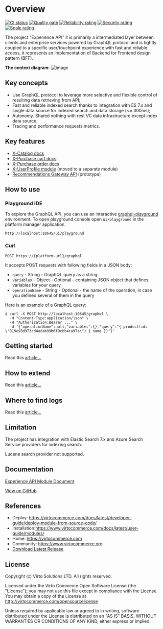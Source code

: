 # Overview

[![CI status](https://github.com/VirtoCommerce/vc-module-experience-api/workflows/Module%20CI/badge.svg?branch=dev)](https://github.com/VirtoCommerce/vc-module-experience-api/actions?query=workflow%3A"Module+CI") [![Quality gate](https://sonarcloud.io/api/project_badges/measure?project=VirtoCommerce_vc-module-experience-api&metric=alert_status&branch=dev)](https://sonarcloud.io/dashboard?id=VirtoCommerce_vc-module-experience-api) [![Reliability rating](https://sonarcloud.io/api/project_badges/measure?project=VirtoCommerce_vc-module-experience-api&metric=reliability_rating&branch=dev)](https://sonarcloud.io/dashboard?id=VirtoCommerce_vc-module-experience-api) [![Security rating](https://sonarcloud.io/api/project_badges/measure?project=VirtoCommerce_vc-module-experience-api&metric=security_rating&branch=dev)](https://sonarcloud.io/dashboard?id=VirtoCommerce_vc-module-experience-api) [![Sqale rating](https://sonarcloud.io/api/project_badges/measure?project=VirtoCommerce_vc-module-experience-api&metric=sqale_rating&branch=dev)](https://sonarcloud.io/dashboard?id=VirtoCommerce_vc-module-experience-api)

The project "Experience API" it is primarily a intermediated layer between clients and enterprise  services powered by GraphQL protocol and is tightly coupled to a specific user/touchpoint  experience with fast and reliable access, it represents an implementation of Backend for Frontend design pattern (BFF).

**The context diagram:**
![image](https://user-images.githubusercontent.com/7566324/84039908-38258300-a9a2-11ea-9421-2c51462d69af.png)

## Key concepts
- Use GraphQL protocol to leverage more selective and flexible control of resulting data retrieving from API;
- Fast and reliable indexed search thanks to integration with ES 7.x  and single data source for indexed search and data storage (<= 300ms);
- Autonomy. Shared nothing with rest VC data infrastructure except index data source;
- Tracing and performance requests metrics.

## Key features
- [X-Catalog docs](./docs/x-catalog-reference.md)
- [X-Purchase cart docs](./docs/x-purchase-cart-reference.md)
- [X-Purchase order docs](./docs/x-purchase-order-reference.md)
- [X-UserProfile module](https://github.com/VirtoCommerce/vc-module-profile-experience-api) (moved to a separate module)
- [Recommendations Gateway API](./docs/gateway-api-reference.md) (prototype)

## How to use
### Playground IDE
To explore the GraphQL API, you can use an interactive  [graphql-playground](https://github.com/prisma-labs/graphql-playground) environment.
To open playground console open  `ui/playground` in the platform manager application.
```
http://localhost:10645/ui/playground
```
### Curl
```curl
POST https://{platform-url}/graphql
```
It accepts POST requests with following fields in a JSON body:
- `query` - String - GraphQL query as a string
- `variables` - Object - Optional - containing JSON object that defines variables for your query
- `operationName` - String - Optional - the name of the operation, in case you defined several of them in the query

Here is an example of a GraphQL query:
```curl
$ curl -X POST http://localhost:10645/graphql \
  -H "Content-Type:application/json" \
  -H "Authorization:Bearer ..." \
  -d '{"operationName":null,"variables":{},"query":"{ product(id: \"019e93d973cd4adab99b6f9cbb4ca97a\") { name }}"}'
```
## Getting started
Read this [article...](docs/getting-started.md)

## How to extend
Read this [article...](docs/x-api-extensions.md)

## Where to find logs
Read this [article...](docs/application-insights-integration.md)

## Limitation

The project has integration with Elastic Search 7.x and Azure Search Service providers for indexing search.

Lucene search provider not supported.
## Documentation

[Experience API Module Document](/docs/index.md)

[View on GitHub](https://github.com/VirtoCommerce/vc-module-experience-api)

## References
* Deploy: https://virtocommerce.com/docs/latest/developer-guide/deploy-module-from-source-code/
* Installation:https://www.virtocommerce.com/docs/latest/user-guide/modules/
* Home: https://virtocommerce.com
* Community: https://www.virtocommerce.org
* [Download Latest Release](https://github.com/VirtoCommerce/vc-module-experience-api/releases)

## License
Copyright (c) Virto Solutions LTD.  All rights reserved.

Licensed under the Virto Commerce Open Software License (the "License"); you
may not use this file except in compliance with the License. You may
obtain a copy of the License at http://virtocommerce.com/opensourcelicense

Unless required by applicable law or agreed to in writing, software
distributed under the License is distributed on an "AS IS" BASIS,
WITHOUT WARRANTIES OR CONDITIONS OF ANY KIND, either express or
implied.
